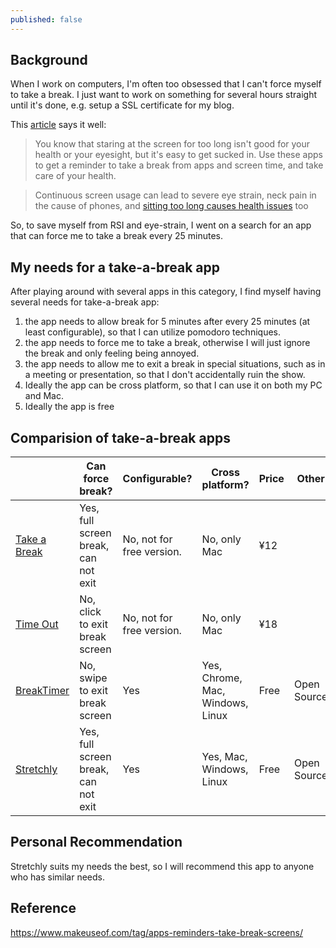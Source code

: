 ```yaml
---
published: false
---
```



## Background

When I work on computers, I'm often too obsessed that I can't force myself to take a break. I just want to work on something for several hours straight until it's done, e.g. setup a SSL certificate for my blog.

This [article](https://www.makeuseof.com/tag/apps-reminders-take-break-screens/) says it well:

> You know that staring at the screen for too long isn't good for your health or your eyesight, but it's easy to get sucked in. Use these apps to get a reminder to take a break from apps and screen time, and take care of your health.

> Continuous screen usage can lead to severe eye strain, neck pain in the cause of phones, and [sitting too long causes health issues](https://www.makeuseof.com/tag/4-health-issues-sitting-long-avoid/) too

So, to save myself from RSI and eye-strain, I went on a search for an app that can force me to take a break every 25 minutes.

## My needs for a take-a-break app

After playing around with several apps in this category, I find myself having several needs for take-a-break app:

1. the app needs to allow break for 5 minutes after every 25 minutes (at least configurable), so that I can utilize pomodoro techniques.
2. the app needs to force me to take a break, otherwise I will just ignore the break and only feeling being annoyed.
3. the app needs to allow me to exit a break in special situations, such as in a meeting or presentation, so that I don't accidentally ruin the show.
4. Ideally the app can be cross platform, so that I can use it on both my PC and Mac.
5. Ideally the app is free

## Comparision of take-a-break apps

|                                                              | Can force break?                     | Configurable?             | Cross platform?                  | Price | Other       |
| ------------------------------------------------------------ | ------------------------------------ | ------------------------- | -------------------------------- | ----- | ----------- |
| [Take a Break](https://apps.apple.com/us/app/take-a-break-timer-reminder/id1457158844?mt=12) | Yes, full screen break, can not exit | No, not for free version. | No, only Mac                     | ¥12   |             |
| [Time Out](https://apps.apple.com/us/app/time-out-break-reminders/id402592703?mt=12) | No, click to exit break screen       | No, not for free version. | No, only Mac                     | ¥18   |             |
| [BreakTimer](https://breaktimer.app/)                        | No, swipe to exit break screen       | Yes                       | Yes, Chrome, Mac, Windows, Linux | Free  | Open Source |
| [Stretchly](https://hovancik.net/stretchly)                  | Yes, full screen break, can not exit | Yes                       | Yes, Mac, Windows, Linux         | Free  | Open Source |

## Personal Recommendation

Stretchly suits my needs the best, so I will recommend this app to anyone who has similar needs.

## Reference

https://www.makeuseof.com/tag/apps-reminders-take-break-screens/


